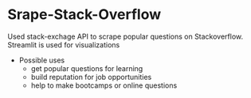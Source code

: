 # Srape-Stack-Overflow
Used stack-exchage API to scrape popular questions on Stackoverflow. Streamlit is used for visualizations
- Possible uses
   - get popular questions for learning
   - build reputation for job opportunities
   - help to make bootcamps or online questions
